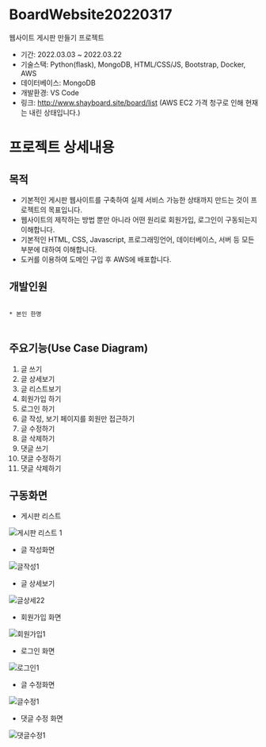 # BoardWebsite20220317
웹사이트 게시판 만들기 프로젝트

* 기간: 2022.03.03 ~ 2022.03.22
* 기술스택: Python(flask), MongoDB, HTML/CSS/JS, Bootstrap, Docker, AWS
* 데이터베이스: MongoDB
* 개발환경: VS Code
* 링크: http://www.shayboard.site/board/list (AWS EC2 가격 청구로 인해 현재는 내린 상태입니다.)


프로젝트 상세내용
=============
목적
-------------
* 기본적인 게시판 웹사이트를 구축하여 실제 서비스 가능한 상태까지 만드는 것이 프로젝트의 목표입니다.
* 웹사이트의 제작하는 방법 뿐만 아니라 어떤 원리로 회원가입, 로그인이 구동되는지 이해합니다.
* 기본적인 HTML, CSS, Javascript, 프로그래밍언어, 데이터베이스, 서버 등 모든 부분에 대하여 이해합니다.
* 도커를 이용하여 도메인 구입 후 AWS에 배포합니다.


개발인원
-------------
<pre>
<code>
* 본인 한명
</code>
</pre>


주요기능(Use Case Diagram)
-------------
1. 글 쓰기
2. 글 상세보기
3. 글 리스트보기
4. 회원가입 하기
5. 로그인 하기
6. 글 작성, 보기 페이지를 회원만 접근하기
7. 글 수정하기
8. 글 삭제하기
9. 댓글 쓰기
10. 댓글 수정하기
11. 댓글 삭제하기


구동화면
-------------
* 게시판 리스트

![게시판 리스트 1](https://user-images.githubusercontent.com/63482037/158726014-1537d908-ca40-4396-8beb-be78e41e23ca.PNG)




* 글 작성화면

![글작성1](https://user-images.githubusercontent.com/63482037/158726048-9cfe24d9-7fc3-4f61-ad38-f643b64c9e10.PNG)




* 글 상세보기

![글상세22](https://user-images.githubusercontent.com/63482037/158727102-f98dcb0b-1cd6-4221-a6d2-44b253a22d30.PNG)




* 회원가입 화면

![회원가입1](https://user-images.githubusercontent.com/63482037/158726158-43facca0-dd96-4c7a-9481-2cb724149ece.PNG)




* 로그인 화면

![로그인1](https://user-images.githubusercontent.com/63482037/158726534-f69f3b62-65a0-4ac1-9bc4-00ae8f1e7aa6.PNG)




* 글 수정화면

![글수정1](https://user-images.githubusercontent.com/63482037/158726079-20d2f6bb-2c79-40ba-a5c0-6c82431ffef7.PNG)



* 댓글 수정 화면

![댓글수정1](https://user-images.githubusercontent.com/63482037/158726515-70c03d81-573d-498d-b03b-e719a9dae0e4.PNG)
